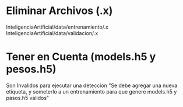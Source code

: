 # Eliminar Archivos (.x)
  InteligenciaArtificial/data/entrenamiento/.x
  InteligenciaArtificial/data/validacion/.x

# Tener en Cuenta (models.h5 y pesos.h5)
  Son Invalidos para ejecutar una deteccion "Se debe agregar una nueva etiqueta, y someterlo a un entrenamiento para que genere models.h5 y pasos.h5 validos"
